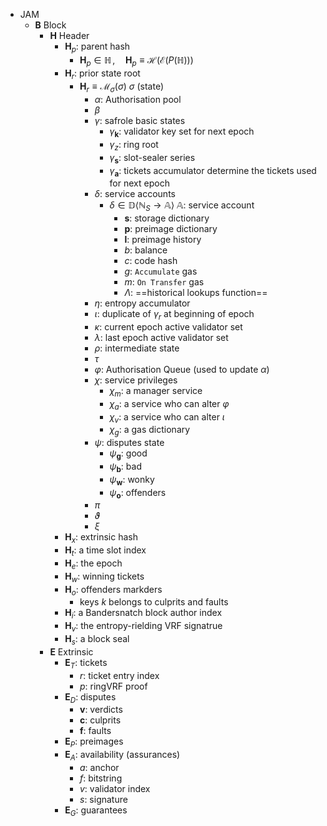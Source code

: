 - JAM
  - $\mathbf{B}$ Block
    - $\mathbf{H}$ Header
      - $\mathbf{H}_p$: parent hash
        - $\mathbf{H}_p \in \mathbb{H} \,,\quad \mathbf{H}_p \equiv
          \mathcal{H}(\mathcal{E}(P(\mathbb{H})))$
      - $\mathbf{H}_r$: prior state root
        - $\mathbf{H}_r \equiv \mathcal{M}_\sigma(\sigma)$
          $\sigma$ (state)
          - $\alpha$: Authorisation pool
          - $\beta$
          - $\gamma$: safrole basic states
            - $\gamma_\mathbf{k}$: validator key set for next epoch
            - $\gamma_z$: ring root
            - $\gamma_\mathbf{s}$: slot-sealer series
            - $\gamma_\mathbf{a}$: tickets accumulator determine the tickets used for next epoch
          - $\delta$: service accounts
            - $\delta \in \mathbb{D} \langle \mathbb{N}_S \to \mathbb{A} \rangle$
              $\mathbb{A}$: service account
              - $\mathbf{s}$: storage dictionary
              - $\mathbf{p}$: preimage dictionary
              - $\mathbf{l}$: preimage history
              - $b$: balance
              - $c$: code hash
              - $g$: `Accumulate` gas
              - $m$: `On Transfer` gas
              - $\Lambda$: ==historical lookups function==
          - $\eta$: entropy accumulator
          - $\iota$: duplicate of $\gamma_{r}$ at beginning of epoch
          - $\kappa$: current epoch active validator set
          - $\lambda$: last epoch active validator set
          - $\rho$: intermediate state
          - $\tau$
          - $\varphi$: Authorisation Queue (used to update $\alpha$)
          - $\chi$: service privileges
            - $\chi_m$: a manager service
            - $\chi_a$: a service who can alter $\varphi$
            - $\chi_v$: a service who can alter $\iota$
            - $\chi_g$: a gas dictionary
          - $\psi$: disputes state
            - $\psi_\mathbf{g}$: good
            - $\psi_\mathbf{b}$: bad
            - $\psi_\mathbf{w}$: wonky
            - $\psi_\mathbf{o}$: offenders
          - $\pi$
          - $\vartheta$
          - $\xi$
      - $\mathbf{H}_x$: extrinsic hash
      - $\mathbf{H}_t$: a time slot index
      - $\mathbf{H}_e$: the epoch
      - $\mathbf{H}_w$: winning tickets
      - $\mathbf{H}_o$: offenders markders
        - keys $k$ belongs to culprits and faults
      - $\mathbf{H}_i$: a Bandersnatch block author index
      - $\mathbf{H}_v$: the entropy-rielding VRF signatrue
      - $\mathbf{H}_s$: a block seal
    - $\mathbf{E}$ Extrinsic
      - $\mathbf{E}_T$: tickets
        - $r$: ticket entry index
        - $p$: ringVRF proof
      - $\mathbf{E}_D$: disputes
        - $\mathbf{v}$: verdicts
        - $\mathbf{c}$: culprits
        - $\mathbf{f}$: faults
      - $\mathbf{E}_P$: preimages
      - $\mathbf{E}_A$: availability (assurances)
        - $a$: anchor
    	- $f$: bitstring
    	- $v$: validator index
        - $s$: signature
      - $\mathbf{E}_G$: guarantees
